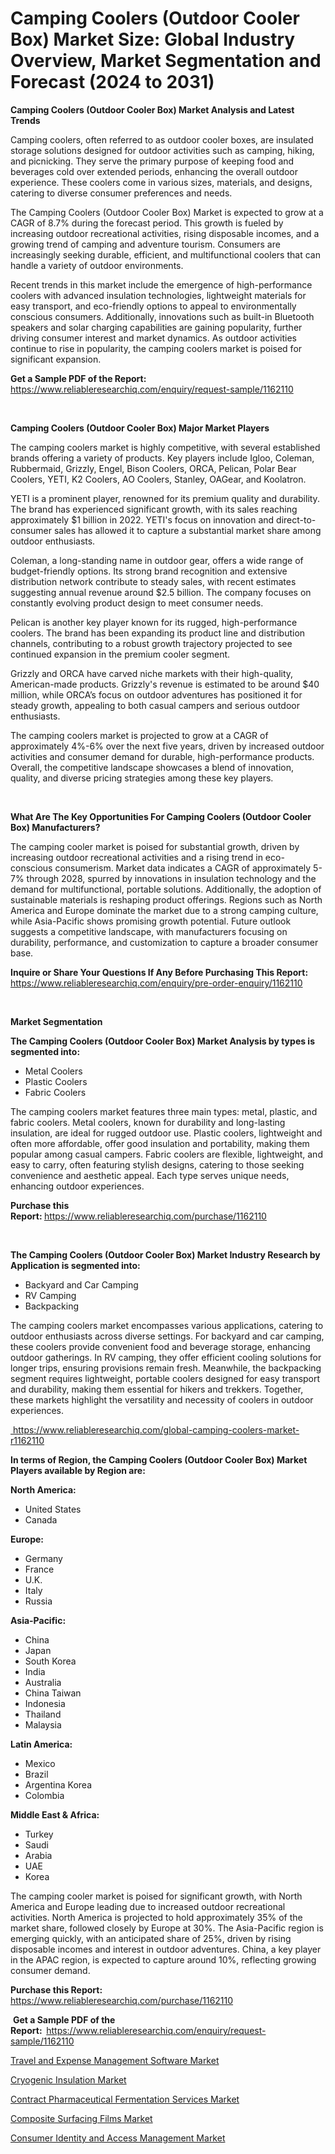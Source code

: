 <p><h1>Camping Coolers (Outdoor Cooler Box) Market Size: Global Industry Overview, Market Segmentation and Forecast (2024 to 2031)</h1></p><p><strong>Camping Coolers (Outdoor Cooler Box) Market Analysis and Latest Trends</strong></p>
<p><p>Camping coolers, often referred to as outdoor cooler boxes, are insulated storage solutions designed for outdoor activities such as camping, hiking, and picnicking. They serve the primary purpose of keeping food and beverages cold over extended periods, enhancing the overall outdoor experience. These coolers come in various sizes, materials, and designs, catering to diverse consumer preferences and needs.</p><p>The Camping Coolers (Outdoor Cooler Box) Market is expected to grow at a CAGR of 8.7% during the forecast period. This growth is fueled by increasing outdoor recreational activities, rising disposable incomes, and a growing trend of camping and adventure tourism. Consumers are increasingly seeking durable, efficient, and multifunctional coolers that can handle a variety of outdoor environments.</p><p>Recent trends in this market include the emergence of high-performance coolers with advanced insulation technologies, lightweight materials for easy transport, and eco-friendly options to appeal to environmentally conscious consumers. Additionally, innovations such as built-in Bluetooth speakers and solar charging capabilities are gaining popularity, further driving consumer interest and market dynamics. As outdoor activities continue to rise in popularity, the camping coolers market is poised for significant expansion.</p></p>
<p><strong>Get a Sample PDF of the Report:&nbsp;</strong> <a href="https://www.reliableresearchiq.com/enquiry/request-sample/1162110?utm_campaign=1137&utm_medium=2&utm_source=Github&utm_content=ia&utm_term=10122024&utm_id=camping-coolers-outdoor-cooler-box">https://www.reliableresearchiq.com/enquiry/request-sample/1162110</a></p>
<p>&nbsp;</p>
<p><strong>Camping Coolers (Outdoor Cooler Box) Major Market Players</strong></p>
<p><p>The camping coolers market is highly competitive, with several established brands offering a variety of products. Key players include Igloo, Coleman, Rubbermaid, Grizzly, Engel, Bison Coolers, ORCA, Pelican, Polar Bear Coolers, YETI, K2 Coolers, AO Coolers, Stanley, OAGear, and Koolatron. </p><p>YETI is a prominent player, renowned for its premium quality and durability. The brand has experienced significant growth, with its sales reaching approximately $1 billion in 2022. YETI's focus on innovation and direct-to-consumer sales has allowed it to capture a substantial market share among outdoor enthusiasts.</p><p>Coleman, a long-standing name in outdoor gear, offers a wide range of budget-friendly options. Its strong brand recognition and extensive distribution network contribute to steady sales, with recent estimates suggesting annual revenue around $2.5 billion. The company focuses on constantly evolving product design to meet consumer needs.</p><p>Pelican is another key player known for its rugged, high-performance coolers. The brand has been expanding its product line and distribution channels, contributing to a robust growth trajectory projected to see continued expansion in the premium cooler segment.</p><p>Grizzly and ORCA have carved niche markets with their high-quality, American-made products. Grizzly's revenue is estimated to be around $40 million, while ORCA’s focus on outdoor adventures has positioned it for steady growth, appealing to both casual campers and serious outdoor enthusiasts.</p><p>The camping coolers market is projected to grow at a CAGR of approximately 4%-6% over the next five years, driven by increased outdoor activities and consumer demand for durable, high-performance products. Overall, the competitive landscape showcases a blend of innovation, quality, and diverse pricing strategies among these key players.</p></p>
<p>&nbsp;</p>
<p><strong>What Are The Key Opportunities For Camping Coolers (Outdoor Cooler Box) Manufacturers?</strong></p>
<p><p>The camping cooler market is poised for substantial growth, driven by increasing outdoor recreational activities and a rising trend in eco-conscious consumerism. Market data indicates a CAGR of approximately 5-7% through 2028, spurred by innovations in insulation technology and the demand for multifunctional, portable solutions. Additionally, the adoption of sustainable materials is reshaping product offerings. Regions such as North America and Europe dominate the market due to a strong camping culture, while Asia-Pacific shows promising growth potential. Future outlook suggests a competitive landscape, with manufacturers focusing on durability, performance, and customization to capture a broader consumer base.</p></p>
<p><strong>Inquire or Share Your Questions If Any Before Purchasing This Report:</strong> <a href="https://www.reliableresearchiq.com/enquiry/pre-order-enquiry/1162110?utm_campaign=1137&utm_medium=2&utm_source=Github&utm_content=ia&utm_term=10122024&utm_id=camping-coolers-outdoor-cooler-box">https://www.reliableresearchiq.com/enquiry/pre-order-enquiry/1162110</a></p>
<p>&nbsp;</p>
<p><strong>Market Segmentation</strong></p>
<p><strong>The Camping Coolers (Outdoor Cooler Box) Market Analysis by types is segmented into:</strong></p>
<p><ul><li>Metal Coolers</li><li>Plastic Coolers</li><li>Fabric Coolers</li></ul></p>
<p><p>The camping coolers market features three main types: metal, plastic, and fabric coolers. Metal coolers, known for durability and long-lasting insulation, are ideal for rugged outdoor use. Plastic coolers, lightweight and often more affordable, offer good insulation and portability, making them popular among casual campers. Fabric coolers are flexible, lightweight, and easy to carry, often featuring stylish designs, catering to those seeking convenience and aesthetic appeal. Each type serves unique needs, enhancing outdoor experiences.</p></p>
<p><strong>Purchase this Report:&nbsp;</strong><a href="https://www.reliableresearchiq.com/purchase/1162110?utm_campaign=1137&utm_medium=2&utm_source=Github&utm_content=ia&utm_term=10122024&utm_id=camping-coolers-outdoor-cooler-box">https://www.reliableresearchiq.com/purchase/1162110</a></p>
<p>&nbsp;</p>
<p><strong>The Camping Coolers (Outdoor Cooler Box) Market Industry Research by Application is segmented into:</strong></p>
<p><ul><li>Backyard and Car Camping</li><li>RV Camping</li><li>Backpacking</li></ul></p>
<p><p>The camping coolers market encompasses various applications, catering to outdoor enthusiasts across diverse settings. For backyard and car camping, these coolers provide convenient food and beverage storage, enhancing outdoor gatherings. In RV camping, they offer efficient cooling solutions for longer trips, ensuring provisions remain fresh. Meanwhile, the backpacking segment requires lightweight, portable coolers designed for easy transport and durability, making them essential for hikers and trekkers. Together, these markets highlight the versatility and necessity of coolers in outdoor experiences.</p></p>
<p><a href="https://www.reliableresearchiq.com/global-camping-coolers-market-r1162110?utm_campaign=1137&utm_medium=2&utm_source=Github&utm_content=ia&utm_term=10122024&utm_id=camping-coolers-outdoor-cooler-box">&nbsp;https://www.reliableresearchiq.com/global-camping-coolers-market-r1162110</a></p>
<p><strong>In terms of Region, the Camping Coolers (Outdoor Cooler Box) Market Players available by Region are:</strong></p>
<p>
    <p> <strong> North America: </strong>
        <ul>
            <li>United States</li>
            <li>Canada</li>
        </ul>
        </p> 
    <p> <strong> Europe: </strong>
        <ul>
            <li>Germany</li>
            <li>France</li>
            <li>U.K.</li>
            <li>Italy</li>
            <li>Russia</li>
        </ul>
        </p> 
    <p> <strong> Asia-Pacific: </strong>
        <ul>
            <li>China</li>
            <li>Japan</li>
            <li>South Korea</li>
            <li>India</li>
            <li>Australia</li>
            <li>China Taiwan</li>
            <li>Indonesia</li>
            <li>Thailand</li>
            <li>Malaysia</li>
        </ul>
        </p> 
    <p> <strong> Latin America: </strong>
        <ul>
            <li>Mexico</li>
            <li>Brazil</li>
            <li>Argentina Korea</li>
            <li>Colombia</li>
        </ul>
        </p> 
    <p> <strong> Middle East & Africa: </strong>
        <ul>
            <li>Turkey</li>
            <li>Saudi</li>
            <li>Arabia</li>
            <li>UAE</li>
            <li>Korea</li>
        </ul>
    </p>
    </p>
<p><p>The camping cooler market is poised for significant growth, with North America and Europe leading due to increased outdoor recreational activities. North America is projected to hold approximately 35% of the market share, followed closely by Europe at 30%. The Asia-Pacific region is emerging quickly, with an anticipated share of 25%, driven by rising disposable incomes and interest in outdoor adventures. China, a key player in the APAC region, is expected to capture around 10%, reflecting growing consumer demand.</p></p>
<p><strong>Purchase this Report: </strong><a href="https://www.reliableresearchiq.com/purchase/1162110?utm_campaign=1137&utm_medium=2&utm_source=Github&utm_content=ia&utm_term=10122024&utm_id=camping-coolers-outdoor-cooler-box">https://www.reliableresearchiq.com/purchase/1162110</a></p>
<p>&nbsp;<strong>Get a Sample PDF of the Report:&nbsp;&nbsp;</strong><a href="https://www.reliableresearchiq.com/enquiry/request-sample/1162110?utm_campaign=1137&utm_medium=2&utm_source=Github&utm_content=ia&utm_term=10122024&utm_id=camping-coolers-outdoor-cooler-box">https://www.reliableresearchiq.com/enquiry/request-sample/1162110</a></p>
<p><strong></strong></p>
<p><p><a href="https://www.linkedin.com/pulse/c-hannibex-sqmmf?utm_campaign=1137&utm_medium=2&utm_source=Github&utm_content=ia&utm_term=10122024&utm_id=camping-coolers-outdoor-cooler-box">Travel and Expense Management Software Market</a></p><p><a href="https://www.linkedin.com/pulse/c-hannibex-sqmmf?utm_campaign=1137&utm_medium=2&utm_source=Github&utm_content=ia&utm_term=10122024&utm_id=camping-coolers-outdoor-cooler-box">Cryogenic Insulation Market</a></p><p><a href="https://www.linkedin.com/pulse/c-hannibex-sqmmf?utm_campaign=1137&utm_medium=2&utm_source=Github&utm_content=ia&utm_term=10122024&utm_id=camping-coolers-outdoor-cooler-box">Contract Pharmaceutical Fermentation Services Market</a></p><p><a href="https://www.linkedin.com/pulse/c-hannibex-sqmmf?utm_campaign=1137&utm_medium=2&utm_source=Github&utm_content=ia&utm_term=10122024&utm_id=camping-coolers-outdoor-cooler-box">Composite Surfacing Films Market</a></p><p><a href="https://www.linkedin.com/pulse/c-hannibex-sqmmf?utm_campaign=1137&utm_medium=2&utm_source=Github&utm_content=ia&utm_term=10122024&utm_id=camping-coolers-outdoor-cooler-box">Consumer Identity and Access Management Market</a></p></p>